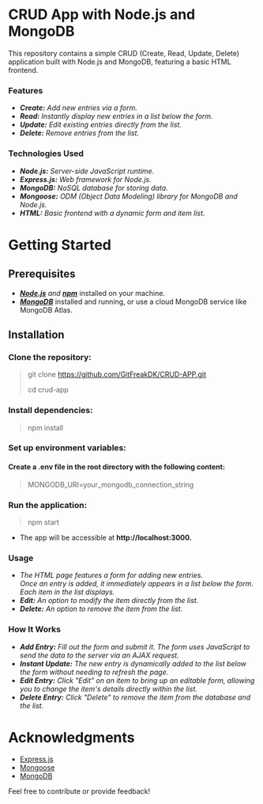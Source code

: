 # CRUD App with Node.js and MongoDB

This repository contains a simple CRUD (Create, Read, Update, Delete) application built with Node.js and MongoDB, featuring a basic HTML frontend.

### Features

- ***Create:*** *Add new entries via a form.*
- ***Read:*** *Instantly display new entries in a list below the form.*
- ***Update:*** *Edit existing entries directly from the list.*
- ***Delete:*** *Remove entries from the list.*

### Technologies Used

- ***Node.js:*** *Server-side JavaScript runtime.*
- ***Express.js:*** *Web framework for Node.js.*
- ***MongoDB:*** *NoSQL database for storing data.*
- ***Mongoose:*** *ODM (Object Data Modeling) library for MongoDB and Node.js.*
- ***HTML:*** *Basic frontend with a dynamic form and item list.*

# Getting Started

## Prerequisites

- ***[Node.js](https://nodejs.org/en)*** *and* ***[npm](https://docs.npmjs.com/downloading-and-installing-node-js-and-npm)*** installed on your machine.
- ***[MongoDB](https://www.mongodb.com/docs/manual/installation/)*** installed and running, or use a cloud MongoDB service like MongoDB Atlas.

## Installation

### Clone the repository:

>git clone https://github.com/GitFreakDK/CRUD-APP.git
>
>cd crud-app

### Install dependencies:

>npm install

### Set up environment variables:

#### Create a .env file in the root directory with the following content:

>MONGODB_URI=your_mongodb_connection_string

### Run the application:

>npm start

- The app will be accessible at **http://localhost:3000.**

### Usage

- *The HTML page features a form for adding new entries.<br> 
Once an entry is added, it immediately appears in a list below the form.<br> 
Each item in the list displays.*
- ***Edit:*** *An option to modify the item directly from the list.*
- ***Delete:*** *An option to remove the item from the list.*

### How It Works

- ***Add Entry:*** *Fill out the form and submit it. The form uses JavaScript to send the data to the server via an AJAX request.*
- ***Instant Update:*** *The new entry is dynamically added to the list below the form without needing to refresh the page.*
- ***Edit Entry:*** *Click "Edit" on an item to bring up an editable form, allowing you to change the item's details directly within the list.*
- ***Delete Entry:*** *Click "Delete" to remove the item from the database and the list.*

# Acknowledgments

- [Express.js](https://expressjs.com/)<br>
- [Mongoose](https://mongoosejs.com/)<br>
- [MongoDB](https://www.mongodb.com/)<br>

Feel free to contribute or provide feedback!


